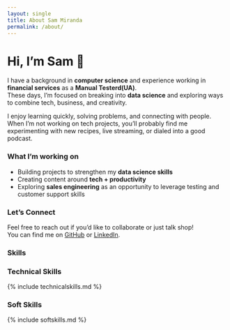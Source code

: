 ```yaml
---
layout: single
title: About Sam Miranda
permalink: /about/
---
```

# Hi, I’m Sam 👋  

I have a background in **computer science** and experience working in **financial services** as a **Manual Testerd(UA)**.  
These days, I’m focused on breaking into **data science** and exploring ways to combine tech, business, and creativity.  

I enjoy learning quickly, solving problems, and connecting with people. When I’m not working on tech projects, you’ll probably find me experimenting with new recipes, live streaming, or dialed into a good podcast.  

### What I’m working on
- Building projects to strengthen my **data science skills**  
- Creating content around **tech + productivity**  
- Exploring **sales engineering** as an opportunity to leverage testing and customer support skills 

### Let’s Connect
Feel free to reach out if you’d like to collaborate or just talk shop!  
You can find me on [GitHub](https://github.com/SamMirandaJr) or [LinkedIn](www.linkedin.com/in/sam-miranda-jr-07b5a993).

### Skills
### Technical Skills

{% include technicalskills.md %}

### Soft Skills

{% include softskills.md %}
